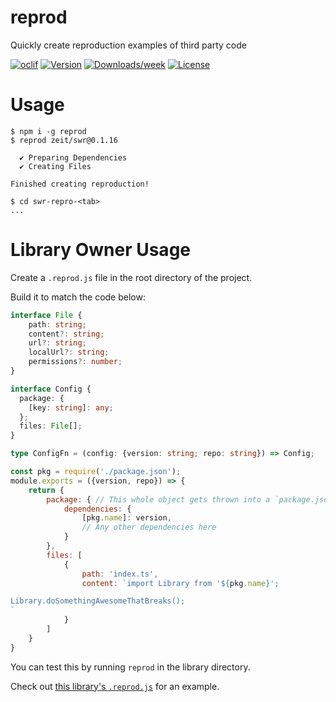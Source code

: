 reprod
=====

Quickly create reproduction examples of third party code

[![oclif](https://img.shields.io/badge/cli-oclif-brightgreen.svg)](https://oclif.io)
[![Version](https://img.shields.io/npm/v/reprod.svg)](https://npmjs.org/package/reprod)
[![Downloads/week](https://img.shields.io/npm/dw/reprod.svg)](https://npmjs.org/package/reprod)
[![License](https://img.shields.io/npm/l/reprod.svg)](https://github.com/aequasi/reprod/blob/master/package.json)

# Usage
```sh-session
$ npm i -g reprod
$ reprod zeit/swr@0.1.16

  ✔ Preparing Dependencies
  ✔ Creating Files

Finished creating reproduction!

$ cd swr-repro-<tab>
...
```

# Library Owner Usage

Create a `.reprod.js` file in the root directory of the project.

Build it to match the code below:

```typescript jsx
interface File {
    path: string;
    content?: string;
    url?: string;
    localUrl?: string;
    permissions?: number;
}

interface Config {
  package: {
    [key: string]: any;
  };
  files: File[];
}

type ConfigFn = (config: {version: string; repo: string}) => Config;
```

```javascript
const pkg = require('./package.json');
module.exports = ({version, repo}) => {
    return {
        package: { // This whole object gets thrown into a `package.json` file
            dependencies: {
                [pkg.name]: version,
                // Any other dependencies here
            }
        },
        files: [
            {
                path: 'index.ts',
                content: `import Library from '${pkg.name}';

Library.doSomethingAwesomeThatBreaks();
`
            }
        ]
    }
}
```

You can test this by running `reprod` in the library directory.

Check out [this library's `.reprod.js`](https://github.com/aequasi/reprod/blob/master/.reprod.js) for an example.
